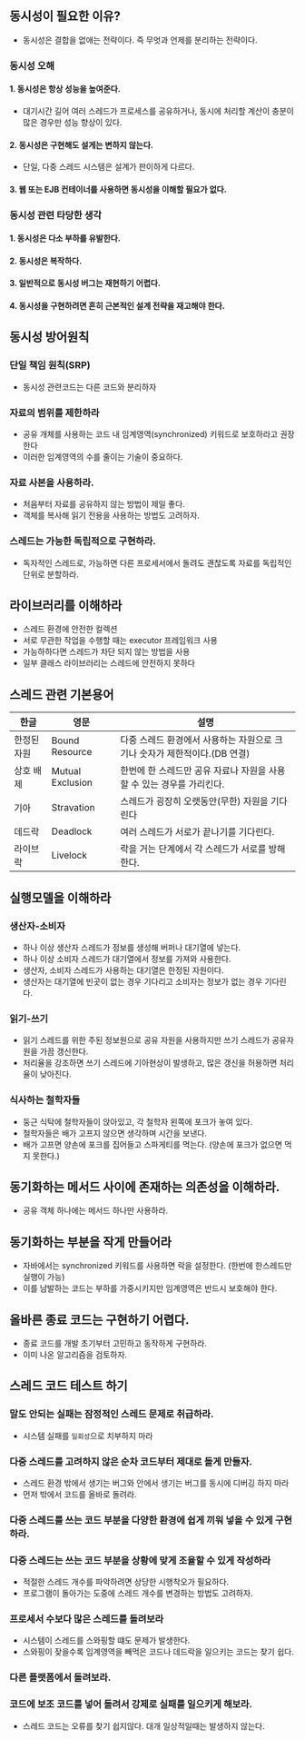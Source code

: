 ## 동시성이 필요한 이유?
- 동시성은 결합을 없애는 전략이다. 즉 무엇과 언제를 분리하는 전략이다. 

### 동시성 오해
#### 1. 동시성은 항상 성능을 높여준다. 
- 대기시간 길어 여러 스레드가 프로세스를 공유하거나, 동시에 처리할 계산이 충분이 많은 경우만 성능 향상이 있다.
#### 2. 동시성은 구현해도 설게는 변하지 않는다.
- 단일, 다중 스레드 시스템은 설계가 판이하게 다르다.
#### 3. 웹 또는 EJB 컨테이너를 사용하면 동시성을 이해할 필요가 없다.

### 동시성 관련 타당한 생각
#### 1. 동시성은 다소 부하를 유발한다.
#### 2. 동시성은 복작하다.
#### 3. 일반적으로 동시성 버그는 재현하기 어렵다.
#### 4. 동시성을 구현하려면 흔히 근본적인 설계 전략을 재고해야 한다.

## 동시성 방어원칙
### 단일 책임 원칙(SRP)
- 동시성 관련코드는 다른 코드와 분리하자

### 자료의 범위를 제한하라
- 공유 개체를 사용하는 코드 내 임계영역(synchronized) 키워드로 보호하라고 권장한다
- 이러한 임계영역의 수를 줄이는 기술이 중요하다.

### 자료 사본을 사용하라.
- 처음부터 자료를 공유하지 않는 방법이 제일 좋다.
- 객체를 복사해 읽기 전용을 사용하는 방법도 고려하자.

### 스레드는 가능한 독립적으로 구현하라.
- 독자적인 스레드로, 가능하면 다른 프로세서에서 돌려도 괜찮도록 자료를 독립적인 단위로 분할하라.

## 라이브러리를 이해하라
- 스레드 환경에 안전한 컬렉션
- 서로 무관한 작업을 수행할 때는 executor 프레임워크 사용
- 가능하하다면 스레드가 차단 되지 않는 방법을 사용
- 일부 클래스 라이브러리는 스레드에 안전하지 못하다

## 스레드 관련 기본용어

|한글|영문|설명|
|--|--|--|
|한정된 자원|Bound Resource|다중 스레드 환경에서 사용하는 자원으로 크기나 숫자가 제한적이다.(DB 연결)|
|상호 배제|Mutual Exclusion|한번에 한 스레드만 공유 자료나 자원을 사용할 수 있는 경우를 가리킨다.|
|기아|Stravation|스레드가 굉장히 오랫동안(무한) 자원을 기다린다|
|데드락|Deadlock|여러 스레드가 서로가 끝나기를 기다린다.|
|라이브락|Livelock|락을 거는 단계에서 각 스레드가 서로를 방해한다.|

## 실행모델을 이해하라
### 생산자-소비자
- 하나 이상 생산자 스레드가 정보를 생성해 버퍼나 대기열에 넣는다.
- 하나 이상 소비자 스레드가 대기열에서 정보를 가져와 사용한다.
- 생산자, 소비자 스레드가 사용하는 대기열은 한정된 자원이다. 
- 생산자는 대기열에 빈곳이 없는 경우 기다리고 소비자는 정보가 없는 경우 기다린다.

### 읽기-쓰기
- 읽기 스레드를 위한 주된 정보원으로 공유 자원을 사용하지만 쓰기 스레드가 공유자원을 가끔 갱신한다. 
- 처리율을 강조하면 쓰기 스레드에 기아현상이 발생하고, 많은 갱신을 허용하면 처리율이 낮아진다.

### 식사하는 철학자들
- 둥근 식탁에 철학자들이 앉아있고, 각 철학자 왼쪽에 포크가 놓여 있다. 
- 철학자들은 배가 고프지 않으면 생각하며 시간을 보낸다.
- 배가 고프면 양손에 포크를 집어들고 스파게티를 먹는다. (양손에 포크가 없으면 먹지 못한다.)

## 동기화하는 메서드 사이에 존재하는 의존성을 이해하라.
- 공유 객체 하나에는 메서드 하나만 사용하라.

## 동기화하는 부분을 작게 만들어라
- 자바에서는 synchronized 키워드를 사용하면 락을 설정한다. (한번에 한스레드만 실행이 가능)
- 이를 남발하는 코드는 부하를 가중시키지만 임계영역은 반드시 보호해야 한다.

## 올바른 종료 코드는 구현하기 어렵다.
- 종료 코드를 개발 초기부터 고민하고 동작하게 구현하라.
- 이미 나온 알고리즘을 검토하자.

## 스레드 코드 테스트 하기
### 말도 안되는 실패는 잠정적인 스레드 문제로 취급하라.
- 시스템 실패를 `일회성`으로 치부하지 마라

### 다중 스레드를 고려하지 않은 순차 코드부터 제대로 돌게 만들자.
- 스레드 환경 밖에서 생기는 버그와 안에서 생기는 버그를 동시에 디버깅 하지 마라
- 먼저 밖에서 코드를 올바로 돌려라.

### 다중 스레드를 쓰는 코드 부분을 다양한 환경에 쉽게 끼워 넣을 수 있게 구현하라.
### 다중 스레드는 쓰는 코드 부분을 상황에 맞게 조율할 수 있게 작성하라
- 적절한 스레드 개수를 파악하려면 상당한 시행착오가 필요하다. 
- 프로그램이 돌아가는 도중에 스레드 개수를 변경하는 방법도 고려하자.

### 프로세서 수보다 많은 스레드를 돌려보라
- 시스템이 스레드를 스와핑할 떄도 문제가 발생한다. 
- 스와핑이 잦을수록 임계영역을 빼먹은 코드나 데드락을 일으키는 코드는 찾기 쉽다.

### 다른 플랫폼에서 돌려보라.

### 코드에 보조 코드를 넣어 돌려서 강제로 실패를 일으키게 해보라.
- 스레드 코드는 오류를 찾기 쉽지않다. 대개 일상적일때는 발생하지 않는다. 
